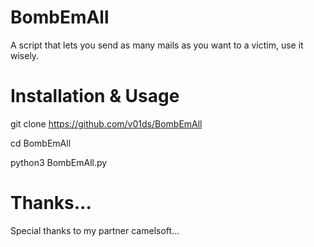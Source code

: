 # BombEmAll
A script that lets you send as many mails as you want to a victim, use it wisely.

# Installation & Usage
git clone https://github.com/v01ds/BombEmAll

cd BombEmAll

python3 BombEmAll.py

# Thanks...
Special thanks to my partner camelsoft...
